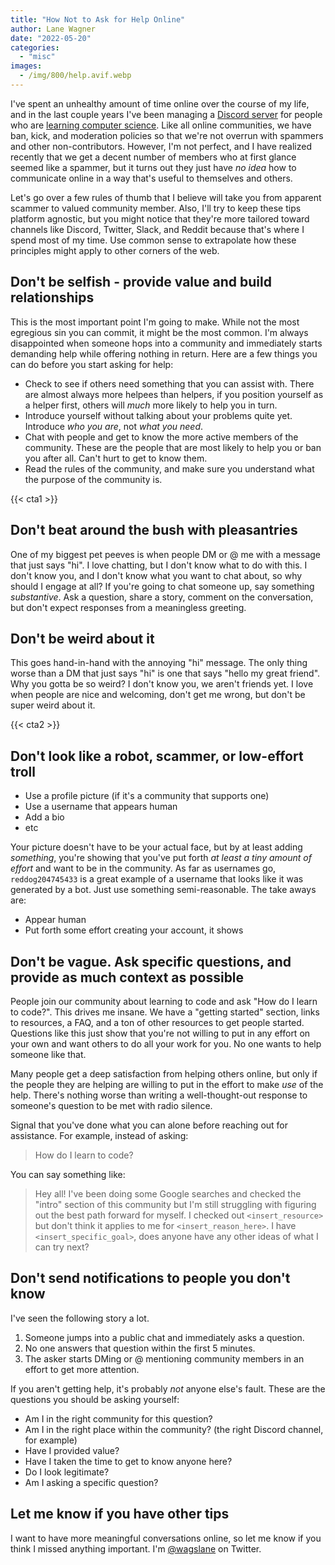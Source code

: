 ```yaml
---
title: "How Not to Ask for Help Online"
author: Lane Wagner
date: "2022-05-20"
categories: 
  - "misc"
images:
  - /img/800/help.avif.webp
---
```


I've spent an unhealthy amount of time online over the course of my life, and in the last couple years I've been managing a [Discord server](https://discord.gg/EEkFwbv) for people who are [learning computer science](https://boot.dev/). Like all online communities, we have ban, kick, and moderation policies so that we're not overrun with spammers and other non-contributors. However, I'm not perfect, and I have realized recently that we get a decent number of members who at first glance seemed like a spammer, but it turns out they just have *no idea* how to communicate online in a way that's useful to themselves and others.

Let's go over a few rules of thumb that I believe will take you from apparent scammer to valued community member. Also, I'll try to keep these tips platform agnostic, but you might notice that they're more tailored toward channels like Discord, Twitter, Slack, and Reddit because that's where I spend most of my time. Use common sense to extrapolate how these principles might apply to other corners of the web.

## Don't be selfish - provide value and build relationships

This is the most important point I'm going to make. While not the most egregious sin you can commit, it might be the most common. I'm always disappointed when someone hops into a community and immediately starts demanding help while offering nothing in return. Here are a few things you can do before you start asking for help:

* Check to see if others need something that you can assist with. There are almost always more helpees than helpers, if you position yourself as a helper first, others will *much* more likely to help you in turn.
* Introduce yourself without talking about your problems quite yet. Introduce *who you are*, not *what you need*.
* Chat with people and get to know the more active members of the community. These are the people that are most likely to help you or ban you after all. Can't hurt to get to know them.
* Read the rules of the community, and make sure you understand what the purpose of the community is.

{{< cta1 >}}

## Don't beat around the bush with pleasantries

One of my biggest pet peeves is when people DM or @ me with a message that just says "hi". I love chatting, but I don't know what to do with this. I don't know you, and I don't know what you want to chat about, so why should I engage at all? If you're going to chat someone up, say something *substantive*. Ask a question, share a story, comment on the conversation, but don't expect responses from a meaningless greeting.

## Don't be weird about it

This goes hand-in-hand with the annoying "hi" message. The only thing worse than a DM that just says "hi" is one that says "hello my great friend". Why you gotta be so weird? I don't know you, we aren't friends yet. I love when people are nice and welcoming, don't get me wrong, but don't be super weird about it.

{{< cta2 >}}

## Don't look like a robot, scammer, or low-effort troll

* Use a profile picture (if it's a community that supports one)
* Use a username that appears human
* Add a bio
* etc

Your picture doesn't have to be your actual face, but by at least adding *something*, you're showing that you've put forth *at least a tiny amount of effort* and want to be in the community. As far as usernames go, `reddog204745433` is a great example of a username that looks like it was generated by a bot. Just use something semi-reasonable. The take aways are:

* Appear human
* Put forth some effort creating your account, it shows

## Don't be vague. Ask specific questions, and provide as much context as possible

People join our community about learning to code and ask "How do I learn to code?". This drives me insane. We have a "getting started" section, links to resources, a FAQ, and a ton of other resources to get people started. Questions like this just show that you're not willing to put in any effort on your own and want others to do all your work for you. No one wants to help someone like that.

Many people get a deep satisfaction from helping others online, but only if the people they are helping are willing to put in the effort to make *use* of the help. There's nothing worse than writing a well-thought-out response to someone's question to be met with radio silence.

Signal that you've done what you can alone before reaching out for assistance. For example, instead of asking:

> How do I learn to code?

You can say something like:

> Hey all! I've been doing some Google searches and checked the "intro" section of this community but I'm still struggling with figuring out the best path forward for myself. I checked out `<insert_resource>` but don't think it applies to me for `<insert_reason_here>`. I have `<insert_specific_goal>`, does anyone have any other ideas of what I can try next?

## Don't send notifications to people you don't know

I've seen the following story a lot.

1. Someone jumps into a public chat and immediately asks a question.
2. No one answers that question within the first 5 minutes.
3. The asker starts DMing or @ mentioning community members in an effort to get more attention.

If you aren't getting help, it's probably *not* anyone else's fault. These are the questions you should be asking yourself:

* Am I in the right community for this question?
* Am I in the right place within the community? (the right Discord channel, for example)
* Have I provided value?
* Have I taken the time to get to know anyone here?
* Do I look legitimate?
* Am I asking a specific question?

## Let me know if you have other tips

I want to have more meaningful conversations online, so let me know if you think I missed anything important. I'm [@wagslane](https://twitter.com/wagslane) on Twitter.
